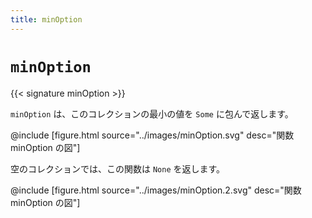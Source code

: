 ```yaml
---
title: minOption
---
```


# `minOption`

{{< signature minOption >}}

`minOption` は、このコレクションの最小の値を `Some` に包んで返します。

@include [figure.html source="../images/minOption.svg" desc="関数 minOption の図"]

空のコレクションでは、この関数は `None` を返します。

@include [figure.html source="../images/minOption.2.svg" desc="関数 minOption の図"]
